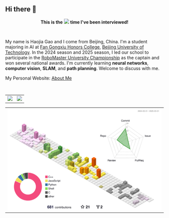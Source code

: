 ## Hi there 👋
<p align="center">
  <b>This is the</b>
  <img src="https://profile-counter.glitch.me/gaohaojia/count.svg"/>
  <b>time I've been interviewed!</b>
</p>

<div>&nbsp;</div>

My name is Haojia Gao and I come from Beijing, China.
I'm a student majoring in AI at [Fan Gongxiu Honors College](https://fgx-hc.bjut.edu.cn/), [Beijing University of Technology](https://www.bjut.edu.cn/).
In the 2024 season and 2025 season, I led our school to participate in the [RoboMaster University Championship](https://www.robomaster.com/) as the captain and won several national awards.
I'm currently learning **neural networks**, **computer vision**, **SLAM**, and **path planning**.
Welcome to discuss with me.

My Personal Website: <a href="http://aboutme.gaohaojia.top/">About Me</a>

<div>&nbsp;</div>

<div align=center>
  <table>
    <tr>
      <td>
        <picture>
          <source media="(prefers-color-scheme: dark)" srcset="https://github-readme-stats.vercel.app/api/top-langs/?username=gaohaojia&layout=compact&theme=dark#gh-dark-mode-only" />
          <source media="(prefers-color-scheme: light)" srcset="https://github-readme-stats.vercel.app/api/top-langs/?username=gaohaojia&layout=compact&theme=light#gh-light-mode-only" />
          <img src="https://github-readme-stats.vercel.app/api/top-langs/?username=gaohaojia&layout=compact&theme=dark#gh-dark-mode-only" />
        </picture>
      </td>
      <td>
        <picture>
          <source media="(prefers-color-scheme: dark)" srcset="https://github-readme-stats.vercel.app/api?username=gaohaojia&show_icons=true&theme=dark#gh-dark-mode-only" />
          <source media="(prefers-color-scheme: light)" srcset="https://github-readme-stats.vercel.app/api?username=gaohaojia&show_icons=true&theme=light#gh-light-mode-only" />
          <img src="https://github-readme-stats.vercel.app/api?username=gaohaojia&show_icons=true&theme=dark#gh-dark-mode-only" />
        </picture>
      </td>
    </tr>
  </table>
</div>

<!-- <div>&nbsp;</div>

<table>
  <tr>
    <td>
      <picture>
        <source media="(prefers-color-scheme: dark)" srcset="https://github-readme-activity-graph.vercel.app/graph?username=gaohaojia&theme=xcode&bg_color=FF000000&hide_border=true" />
        <source media="(prefers-color-scheme: light)" srcset="https://github-readme-activity-graph.vercel.app/graph?username=gaohaojia&theme=xcode&bg_color=FF000000&color=000000&hide_border=true" />
        <img src="https://github-readme-activity-graph.vercel.app/graph?username=gaohaojia&theme=xcode&bg_color=FF000000&hide_border=true" />
      </picture>
  </tr>
</table>

<div>&nbsp;</div> -->

<table>
  <tr>
    <td>
      <picture>
        <source media="(prefers-color-scheme: dark)" srcset="profile-3d-contrib/profile-night-rainbow.svg" />
        <source media="(prefers-color-scheme: light)" srcset="profile-3d-contrib/profile-season-animate.svg" />
        <img src="profile-3d-contrib/profile-season-animate.svg" />
      </picture>
  </tr>
</table>

<!--
**gaohaojia/gaohaojia** is a ✨ _special_ ✨ repository because its `README.md` (this file) appears on your GitHub profile.

Here are some ideas to get you started:

- 🔭 I’m currently working on ...
- 🌱 I’m currently learning ...
- 👯 I’m looking to collaborate on ...
- 🤔 I’m looking for help with ...
- 💬 Ask me about ...
- 📫 How to reach me: ...
- 😄 Pronouns: ...
- ⚡ Fun fact: ...
-->
